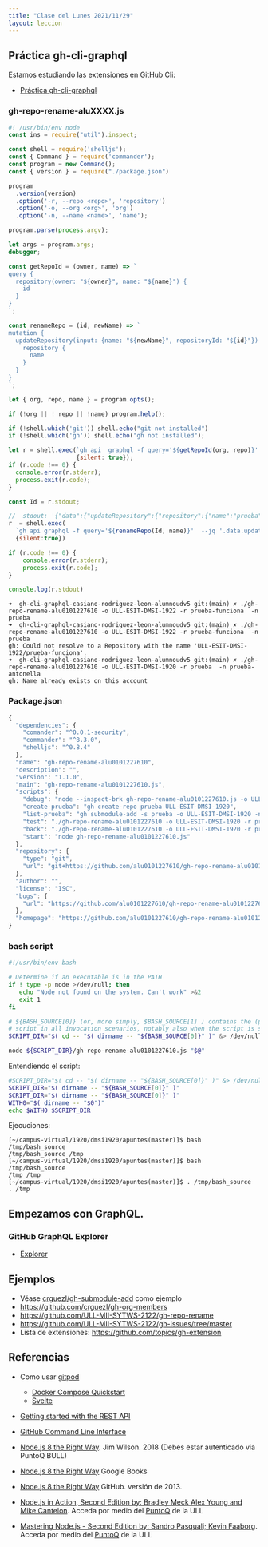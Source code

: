 ```yaml
---
title: "Clase del Lunes 2021/11/29"
layout: leccion
---
```


## Práctica gh-cli-graphql

Estamos estudiando las extensiones en GitHub Cli:

* [Práctica gh-cli-graphql]({{site.baseurl}}/tema1-introduccion/practicas/gh-cli-graphql)

### gh-repo-rename-aluXXXX.js

```js
#! /usr/bin/env node
const ins = require("util").inspect;

const shell = require('shelljs');
const { Command } = require('commander');
const program = new Command();
const { version } = require("./package.json")

program
  .version(version)
  .option('-r, --repo <repo>', 'repository')
  .option('-o, --org <org>', 'org')
  .option('-n, --name <name>', 'name');

program.parse(process.argv);

let args = program.args;
debugger;

const getRepoId = (owner, name) => `
query {
  repository(owner: "${owner}", name: "${name}") {
    id
  }
}
`;

const renameRepo = (id, newName) => `
mutation {
  updateRepository(input: {name: "${newName}", repositoryId: "${id}"}) {
    repository {
      name
    }
  }
}
`;

let { org, repo, name } = program.opts();

if (!org || ! repo || !name) program.help();

if (!shell.which('git')) shell.echo("git not installed")
if (!shell.which('gh')) shell.echo("gh not installed");

let r = shell.exec(`gh api  graphql -f query='${getRepoId(org, repo)}' --jq '.data.repository.id'`, 
                   {silent: true});
if (r.code !== 0) {
  console.error(r.stderr);
  process.exit(r.code);
}

const Id = r.stdout;

//  stdout: '{"data":{"updateRepository":{"repository":{"name":"prueba"}}}}'
r  = shell.exec(
  `gh api graphql -f query='${renameRepo(Id, name)}'  --jq '.data.updateRepository.repository.name'`,
  {silent:true})

if (r.code !== 0) {
    console.error(r.stderr);
    process.exit(r.code);
}

console.log(r.stdout)
```

```
➜  gh-cli-graphql-casiano-rodriguez-leon-alumnoudv5 git:(main) ✗ ./gh-repo-rename-alu0101227610 -o ULL-ESIT-DMSI-1922 -r prueba-funciona  -n prueba
➜  gh-cli-graphql-casiano-rodriguez-leon-alumnoudv5 git:(main) ✗ ./gh-repo-rename-alu0101227610 -o ULL-ESIT-DMSI-1922 -r prueba-funciona  -n prueba
gh: Could not resolve to a Repository with the name 'ULL-ESIT-DMSI-1922/prueba-funciona'.
➜  gh-cli-graphql-casiano-rodriguez-leon-alumnoudv5 git:(main) ✗ ./gh-repo-rename-alu0101227610 -o ULL-ESIT-DMSI-1920 -r prueba  -n prueba-antonella
gh: Name already exists on this account
```


### Package.json

```js
{
  "dependencies": {
    "comander": "^0.0.1-security",
    "commander": "^8.3.0",
    "shelljs": "^0.8.4"
  },
  "name": "gh-repo-rename-alu0101227610",
  "description": "",
  "version": "1.1.0",
  "main": "gh-repo-rename-alu0101227610.js",
  "scripts": {
    "debug": "node --inspect-brk gh-repo-rename-alu0101227610.js -o ULL-ESIT-DMSI-1920 -r prueba-funciona  -n prueba",
    "create-prueba": "gh create-repo prueba ULL-ESIT-DMSI-1920",
    "list-prueba": "gh submodule-add -s prueba -o ULL-ESIT-DMSI-1920 -n",
    "test": "./gh-repo-rename-alu0101227610 -o ULL-ESIT-DMSI-1920 -r prueba  -n prueba-funciona; npm run list-prueba",
    "back": "./gh-repo-rename-alu0101227610 -o ULL-ESIT-DMSI-1920 -r prueba-funciona  -n prueba; npm run list-prueba",
    "start": "node gh-repo-rename-alu0101227610.js"
  },
  "repository": {
    "type": "git",
    "url": "git+https://github.com/alu0101227610/gh-repo-rename-alu0101227610.git"
  },
  "author": "",
  "license": "ISC",
  "bugs": {
    "url": "https://github.com/alu0101227610/gh-repo-rename-alu0101227610/issues"
  },
  "homepage": "https://github.com/alu0101227610/gh-repo-rename-alu0101227610#readme"
}
```

### bash script

```bash
#!/usr/bin/env bash

# Determine if an executable is in the PATH
if ! type -p node >/dev/null; then
   echo "Node not found on the system. Can't work" >&2
   exit 1
fi

# ${BASH_SOURCE[0]} (or, more simply, $BASH_SOURCE[1] ) contains the (potentially relative) path of the containing 
# script in all invocation scenarios, notably also when the script is sourced, which is not true for $0.
SCRIPT_DIR="$( cd -- "$( dirname -- "${BASH_SOURCE[0]}" )" &> /dev/null && pwd )"

node ${SCRIPT_DIR}/gh-repo-rename-alu0101227610.js "$@"
```

Entendiendo el script:

```bash
#SCRIPT_DIR="$( cd -- "$( dirname -- "${BASH_SOURCE[0]}" )" &> /dev/null && pwd )"
SCRIPT_DIR="$( dirname -- "${BASH_SOURCE[0]}" )"
SCRIPT_DIR="$( dirname -- "${BASH_SOURCE[0]}" )"
WITH0="$( dirname -- "$0")"
echo $WITH0 $SCRIPT_DIR
``` 

Ejecuciones:

``` 
[~/campus-virtual/1920/dmsi1920/apuntes(master)]$ bash /tmp/bash_source 
/tmp/bash_source /tmp
[~/campus-virtual/1920/dmsi1920/apuntes(master)]$ bash /tmp/bash_source 
/tmp /tmp
[~/campus-virtual/1920/dmsi1920/apuntes(master)]$ . /tmp/bash_source 
. /tmp
```



## Empezamos con GraphQL.


### GitHub GraphQL Explorer

* [Explorer](https://docs.github.com/es/graphql/overview/explorer)

## Ejemplos

* Véase [crguezl/gh-submodule-add](https://github.com/crguezl/gh-submodule-add) como ejemplo
* <https://github.com/crguezl/gh-org-members>
* <https://github.com/ULL-MII-SYTWS-2122/gh-repo-rename>
* <https://github.com/ULL-MII-SYTWS-2122/gh-issues/tree/master>
* Lista de extensiones: <https://github.com/topics/gh-extension>


## Referencias

* Como usar [gitpod]({{site.baseurl}}/tema1-introduccion/gitpod.html)
  * [Docker Compose Quickstart](https://www.gitpod.io/docs/quickstart/docker-compose)
  * [Svelte]({{site.baseurl}}/tema1-introduccion/svelte)
* [Getting started with the REST API](https://docs.github.com/en/rest/guides/getting-started-with-the-rest-api)
* [GitHub Command Line Interface]({{site.baseurl}}/tema1-introduccion/gh)
* [Node.js 8 the Right Way](https://proquest-safaribooksonline-com.accedys2.bbtk.ull.es/9781680505344). Jim Wilson. 2018 (Debes estar autenticado via PuntoQ BULL)
* [Node.js 8 the Right Way](https://books.google.es/books?id=oA9QDwAAQBAJ&lpg=PT96&ots=-mLQPlvsSj&dq=should%20ldjclient%20emit%20a%20close%20event&hl=es&pg=PP1#v=onepage&q=should%20ldjclient%20emit%20a%20close%20event&f=false) Google Books
* [Node.js 8 the Right Way](https://github.com/iMarcoGovea/books/blob/master/nodejs/Node.js%20the%20Right%20Way.pdf) GitHub. versión de 2013.

* <a href="https://proquest-safaribooksonline-com.accedys2.bbtk.ull.es/book/programming/javascript/9781617292576" target="_blank"> Node.js in Action, Second Edition by: Bradley Meck Alex Young and Mike Cantelon</a>. Acceda por medio del <a href="https://www.ull.es/servicios/biblioteca/servicios/puntoq/"  target="_blank">PuntoQ</a> de la ULL

* <a href="https://proquest-safaribooksonline-com.accedys2.bbtk.ull.es/9781785888960" target="_blank"> Mastering Node.js - Second Edition by: Sandro Pasquali; Kevin Faaborg</a>. Acceda por medio del <a href="https://www.ull.es/servicios/biblioteca/servicios/puntoq/"  target="_blank">PuntoQ</a> de la ULL
